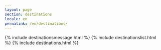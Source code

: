 ```yaml
---
layout: page
section: destinations
locale: en
permalink: /en/destinations/
---
```


{% include destinationsmessage.html %}
{% include destinationslist.html %}
{% include destinations.html %}
